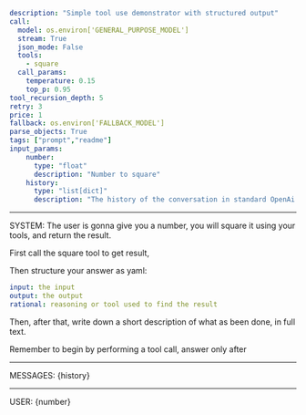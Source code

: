 ```yaml
description: "Simple tool use demonstrator with structured output"
call:
  model: os.environ['GENERAL_PURPOSE_MODEL']
  stream: True
  json_mode: False
  tools:
    - square
  call_params:
    temperature: 0.15
    top_p: 0.95
tool_recursion_depth: 5
retry: 3
price: 1
fallback: os.environ['FALLBACK_MODEL']
parse_objects: True
tags: ["prompt","readme"]
input_params:
    number:
      type: "float"
      description: "Number to square"
    history:
      type: "list[dict]"
      description: "The history of the conversation in standard OpenAi chat messages {'role': 'user', 'content': '...'}"
```

---

SYSTEM:
The user is gonna give you a number, you will square it using your tools, and return the result.

First call the square tool to get result,

Then structure your answer as yaml:
```yaml
input: the input
output: the output
rational: reasoning or tool used to find the result
```

Then, after that, write down a short description of what as been done, in full text.

Remember to begin by performing a tool call, answer only after

---

MESSAGES:
{history}

---

USER:
{number}
